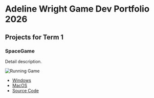# Adeline Wright Game Dev Portfolio 2026

## Projects for Term 1

### SpaceGame

Detail description.

![Running Game]()

* [Windows](https://github.com/Adelinew50/portfolio/blob/main/src/windows-amd64.zip)
* [MacOS](https://github.com/Adelinew50/portfolio/blob/main/src/SpaceGame/macos-aarch64.zip)
* [Source Code](https://github.com/Adelinew50/portfolio/blob/main/images/spacegame01.png?raw=true)
